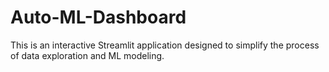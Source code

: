 # Auto-ML-Dashboard
This is an interactive Streamlit application designed to simplify the process of data exploration and ML modeling.
